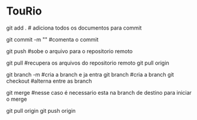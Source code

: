 # TouRio


git add .     # adiciona todos os documentos para commit 

git commit -m ""     #comenta o commit

git push       #sobe o arquivo para o repositorio remoto

git pull       #recupera os arquivos do repositorio remoto
git pull origin <nome da nova branch>

git branch -m <nome>       #cria a branch e ja entra 
git branch <nome>       #cria a branch 
git checkout <nome>       #alterna entre as branch

git merge <nome da branch>       #nesse caso é necessario esta na branch de destino para iniciar o merge

git pull origin <branch desejada>
git push origin <branch desejada>

